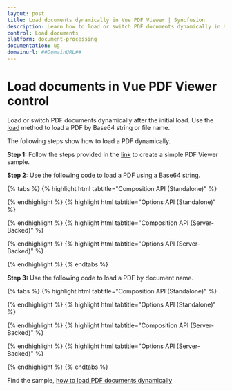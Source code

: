 ```yaml
---
layout: post
title: Load documents dynamically in Vue PDF Viewer | Syncfusion
description: Learn how to load or switch PDF documents dynamically in the Syncfusion Vue PDF Viewer using the load method.
control: Load documents
platform: document-processing
documentation: ug
domainurl: ##DomainURL##
---
```


# Load documents in Vue PDF Viewer control

Load or switch PDF documents dynamically after the initial load. Use the [load](https://ej2.syncfusion.com/documentation/api/pdfviewer/#load) method to load a PDF by Base64 string or file name.

The following steps show how to load a PDF dynamically.

**Step 1:** Follow the steps provided in the [link](https://help.syncfusion.com/document-processing/pdf/pdf-viewer/vue/getting-started/) to create a simple PDF Viewer sample.

**Step 2:** Use the following code to load a PDF using a Base64 string.

{% tabs %}
{% highlight html tabtitle="Composition API (Standalone)" %}

<template>
  <div id="app">
    <button v-on:click="load">LoadDocument</button>
    <ejs-pdfviewer id="pdfViewer" ref="pdfviewer" :documentPath="documentPath">
    </ejs-pdfviewer>
  </div>
</template>

<script setup>

import {
  PdfViewerComponent as EjsPdfviewer, Toolbar, Magnification, Navigation,
  LinkAnnotation, BookmarkView, Annotation, ThumbnailView,
  Print, TextSelection, TextSearch, FormFields, FormDesigner
} from '@syncfusion/ej2-vue-pdfviewer';
import { provide, ref } from 'vue';

const pdfviewer = ref(null);
const documentPath = "https://cdn.syncfusion.com/content/pdf/pdf-succinctly.pdf";

provide('PdfViewer', [Toolbar, Magnification, Navigation, LinkAnnotation, BookmarkView, Annotation,
  ThumbnailView, Print, TextSelection, TextSearch, FormFields, FormDesigner])

// Load the PDF document from a Base64 string
const load = function (event) {
  var viewer = pdfviewer.value.ej2Instances;
  viewer.load('data:application/pdf;base64', +AddBase64String, null);
}

</script>

{% endhighlight %}
{% highlight html tabtitle="Options API (Standalone)" %}

<template>
  <div id="app">
    <button v-on:click="load">LoadDocument</button>
    <ejs-pdfviewer id="pdfViewer" ref="pdfviewer" :documentPath="documentPath">
    </ejs-pdfviewer>
  </div>
</template>

<script>

import {
  PdfViewerComponent, Toolbar, Magnification, Navigation,
  LinkAnnotation, BookmarkView, Annotation, ThumbnailView,
  Print, TextSelection, TextSearch, FormFields, FormDesigner
} from '@syncfusion/ej2-vue-pdfviewer';

export default {
  name: "App",
  components: {
    "ejs-pdfviewer": PdfViewerComponent
  },
  data() {
    return {
      documentPath: "https://cdn.syncfusion.com/content/pdf/pdf-succinctly.pdf",
    };
  },
  provide: {
    PdfViewer: [Toolbar, Magnification, Navigation, LinkAnnotation, BookmarkView, Annotation,
      ThumbnailView, Print, TextSelection, TextSearch, FormFields, FormDesigner]
  },
  methods: {
    // Load the PDF document from a Base64 string
    load: function (event) {
      var viewer = this.$refs.pdfviewer.ej2Instances;
      viewer.load('data:application/pdf;base64', +AddBase64String, null);
    }
  }
}
</script>

{% endhighlight %}
{% highlight html tabtitle="Composition API (Server-Backed)" %}

<template>
  <div>
    <button v-on:click="load_1">LoadDocumentFromBase64</button>
    <div>
      <ejs-pdfviewer id="pdfViewer" ref="pdfviewer" :serviceUrl="serviceUrl" :documentPath="documentPath">
      </ejs-pdfviewer>
    </div>
  </div>
</template>

<script setup>

import {
  PdfViewerComponent as EjsPdfviewer, Toolbar, Magnification, Navigation, LinkAnnotation,
  BookmarkView, ThumbnailView, Print, TextSelection, TextSearch,
  Annotation, FormDesigner, FormFields
} from '@syncfusion/ej2-vue-pdfviewer';
import { provide, ref } from 'vue';

const pdfviewer = ref(null);
const serviceUrl = "https://document.syncfusion.com/web-services/pdf-viewer/api/pdfviewer";
const documentPath = "https://cdn.syncfusion.com/content/pdf/pdf-succinctly.pdf";

provide('PdfViewer', [Toolbar, Magnification, Navigation, LinkAnnotation, BookmarkView, ThumbnailView,
  Print, TextSelection, TextSearch, Annotation, FormDesigner, FormFields])

// Load the PDF document from a Base64 string
const load_1 = function (event) {
  var viewer = pdfviewer.value.ej2Instances;
  viewer.load('data:application/pdf;base64,' + AddBase64String, null);
}

</script>

{% endhighlight %}
{% highlight html tabtitle="Options API (Server-Backed)" %}

<template>
  <div>
    <button v-on:click="load_1">LoadDocumentFromBase64</button>
    <div>
      <ejs-pdfviewer id="pdfViewer" ref="pdfviewer" :serviceUrl="serviceUrl" :documentPath="documentPath">
      </ejs-pdfviewer>
    </div>
  </div>
</template>

<script>

import {
  PdfViewerComponent, Toolbar, Magnification, Navigation, LinkAnnotation,
  BookmarkView, ThumbnailView, Print, TextSelection, TextSearch,
  Annotation, FormDesigner, FormFields
} from '@syncfusion/ej2-vue-pdfviewer';

export default {
  name: "App",
  components: {
    "ejs-pdfviewer": PdfViewerComponent
  },
  data() {
    return {
      serviceUrl: "https://document.syncfusion.com/web-services/pdf-viewer/api/pdfviewer",
      documentPath: "https://cdn.syncfusion.com/content/pdf/pdf-succinctly.pdf"
    };
  },
  provide: {
    PdfViewer: [Toolbar, Magnification, Navigation, LinkAnnotation, BookmarkView, ThumbnailView,
      Print, TextSelection, TextSearch, Annotation, FormDesigner, FormFields]
  },
  methods: {
    // Load the PDF document from a Base64 string
    load_1: function (event) {
      var viewer = this.$refs.pdfviewer.ej2Instances;
      viewer.load('data:application/pdf;base64,' + AddBase64String, null);
    }
  }
}
</script>

{% endhighlight %}
{% endtabs %}

**Step 3:** Use the following code to load a PDF by document name.

{% tabs %}
{% highlight html tabtitle="Composition API (Standalone)" %}

<template>
  <div id="app">
    <button v-on:click="load_2">LoadDocument</button>
    <ejs-pdfviewer id="pdfViewer" ref="pdfviewer" :documentPath="documentPath">
    </ejs-pdfviewer>
  </div>
</template>

<script setup>
import {
  PdfViewerComponent as EjsPdfviewer, Toolbar, Magnification, Navigation,
  LinkAnnotation, BookmarkView, Annotation, ThumbnailView,
  Print, TextSelection, TextSearch, FormFields, FormDesigner
} from '@syncfusion/ej2-vue-pdfviewer';
import { provide, ref } from 'vue';

const pdfviewer = ref(null);
const documentPath = "https://cdn.syncfusion.com/content/pdf/pdf-succinctly.pdf";

provide('PdfViewer', [Toolbar, Magnification, Navigation, LinkAnnotation, BookmarkView, Annotation,
  ThumbnailView, Print, TextSelection, TextSearch, FormFields, FormDesigner])

const load_2 = function (event) {
  // Load the PDF document using the file name
  let viewer = pdfviewer.value.ej2Instances;
  viewer.load('https://cdn.syncfusion.com/content/pdf/hive-succinctly.pdf', null);
}

</script>

{% endhighlight %}
{% highlight html tabtitle="Options API (Standalone)" %}

<template>
  <div id="app">
    <button v-on:click="load_2">LoadDocument</button>
    <ejs-pdfviewer id="pdfViewer" ref="pdfviewer" :documentPath="documentPath">
    </ejs-pdfviewer>
  </div>
</template>

<script>
import {
  PdfViewerComponent, Toolbar, Magnification, Navigation,
  LinkAnnotation, BookmarkView, Annotation, ThumbnailView,
  Print, TextSelection, TextSearch, FormFields, FormDesigner
} from '@syncfusion/ej2-vue-pdfviewer';

export default {
  name: "App",
  components: {
    "ejs-pdfviewer": PdfViewerComponent
  },
  data() {
    return {
      documentPath: "https://cdn.syncfusion.com/content/pdf/pdf-succinctly.pdf",
    };
  },
  provide: {
    PdfViewer: [Toolbar, Magnification, Navigation, LinkAnnotation, BookmarkView, Annotation,
      ThumbnailView, Print, TextSelection, TextSearch, FormFields, FormDesigner]
  },
  methods: {
    load_2: function (event) {
      // Load the PDF document using the file name
      let viewer = this.$refs.pdfviewer.ej2Instances;
      viewer.load('https://cdn.syncfusion.com/content/pdf/hive-succinctly.pdf', null);
    }
  }
}
</script>

{% endhighlight %}
{% highlight html tabtitle="Composition API (Server-Backed)" %}

<template>
  <div id="app">
    <button v-on:click="load_2">LoadDocument</button>
    <ejs-pdfviewer id="pdfViewer" ref="pdfviewer" :documentPath="documentPath" :serviceUrl="serviceUrl">
    </ejs-pdfviewer>
  </div>
</template>

<script setup>

import {
  PdfViewerComponent as EjsPdfviewer, Toolbar, Magnification, Navigation,
  LinkAnnotation, BookmarkView, Annotation, ThumbnailView,
  Print, TextSelection, TextSearch, FormFields, FormDesigner
} from '@syncfusion/ej2-vue-pdfviewer';
import { provide, ref } from 'vue';

const pdfviewer = ref(null);
const serviceUrl = "https://document.syncfusion.com/web-services/pdf-viewer/api/pdfviewer";
const documentPath = "https://cdn.syncfusion.com/content/pdf/pdf-succinctly.pdf";

provide('PdfViewer', [Toolbar, Magnification, Navigation, LinkAnnotation, BookmarkView, Annotation,
  ThumbnailView, Print, TextSelection, TextSearch, FormFields, FormDesigner])

const load_2 = function (event) {
  // Load the PDF document using the file name
  let viewer = pdfviewer.value.ej2Instances;
  viewer.load('https://cdn.syncfusion.com/content/pdf/hive-succinctly.pdf', null);
}

</script>

{% endhighlight %}
{% highlight html tabtitle="Options API (Server-Backed)" %}

<template>
  <div id="app">
    <button v-on:click="load_2">LoadDocument</button>
    <ejs-pdfviewer id="pdfViewer" ref="pdfviewer" :documentPath="documentPath" :serviceUrl="serviceUrl">
    </ejs-pdfviewer>
  </div>
</template>

<script>

import {
  PdfViewerComponent, Toolbar, Magnification, Navigation,
  LinkAnnotation, BookmarkView, Annotation, ThumbnailView,
  Print, TextSelection, TextSearch, FormFields, FormDesigner
} from '@syncfusion/ej2-vue-pdfviewer';

export default {
  name: "App",
  components: {
    "ejs-pdfviewer": PdfViewerComponent
  },
  data() {
    return {
      serviceUrl: "https://document.syncfusion.com/web-services/pdf-viewer/api/pdfviewer",
      documentPath: "https://cdn.syncfusion.com/content/pdf/pdf-succinctly.pdf"
    };
  },
  provide: {
    PdfViewer: [Toolbar, Magnification, Navigation, LinkAnnotation, BookmarkView, Annotation,
      ThumbnailView, Print, TextSelection, TextSearch, FormFields, FormDesigner]
  },
  methods: {
    load_2: function (event) {
      // Load the PDF document using the file name
      let viewer = this.$refs.pdfviewer.ej2Instances;
      viewer.load('https://cdn.syncfusion.com/content/pdf/hive-succinctly.pdf', null);
    }
  }
}
</script>

{% endhighlight %}
{% endtabs %}

Find the sample, [how to load PDF documents dynamically](https://www.syncfusion.com/downloads/support/directtrac/general/ze/quickstart433655736.zip)